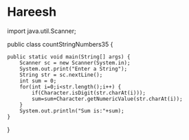 # Hareesh
import java.util.Scanner;

public class countStringNumbers35 {

	public static void main(String[] args) {
		Scanner sc = new Scanner(System.in);
		System.out.print("Enter a String");
		String str = sc.nextLine();
		int sum = 0;
		for(int i=0;i<str.length();i++) {
			if(Character.isDigit(str.charAt(i)));
			sum=sum+Character.getNumericValue(str.charAt(i));
		}
		System.out.println("Sum is:"+sum);
	}

}
